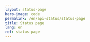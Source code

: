 ```yaml
---
layout: status-page
hero-image: code
permalink: /en/api-status/status-page
title: Status page
lang: en
ref: status-page
---
```

